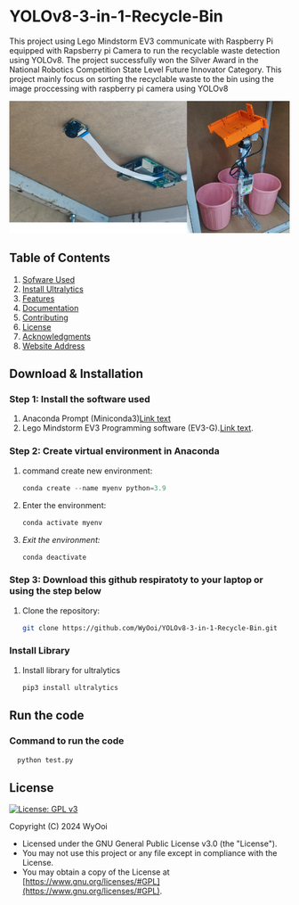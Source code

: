 # YOLOv8-3-in-1-Recycle-Bin
This project using Lego Mindstorm EV3 communicate with Raspberry Pi equipped with Rapsberry pi Camera to run the recyclable waste detection using YOLOv8. The project successfully won the Silver Award in the National Robotics Competition State Level Future Innovator Category. This project mainly focus on sorting the recyclable waste to the bin using the image proccessing with raspberry pi camera using YOLOv8

<div align="center">
   <img src="pic/Png1.png" alt="png">
</div>

## Table of Contents
1. [Sofware Used](#Software_Used)
2. [Install Ultralytics](#Install_Ultralytics)
3. [Features](#features)
4. [Documentation](#documentation)
5. [Contributing](#contributing)
6. [License](#license)
7. [Acknowledgments](#acknowledgments)
8. [Website Address](#Website_address)

## Download & Installation

### Step 1: Install the software used
1. Anaconda Prompt (Miniconda3)[Link text](https://www.anaconda.com/download)
2. Lego Mindstorm EV3 Programming software (EV3-G).[Link text](https://education.lego.com/en-us/downloads/retiredproducts/mindstorms-ev3-lab/software/).

### Step 2: Create virtual environment in Anaconda
1. command create new environment:
   ```python
   conda create --name myenv python=3.9

2. Enter the environment:
   ```python
   conda activate myenv

3. *Exit the environment:*
   ```python
   conda deactivate

### Step 3: Download this github respiratoty to your laptop or using the step below
1. Clone the repository:
   ```bash
   git clone https://github.com/WyOoi/YOLOv8-3-in-1-Recycle-Bin.git
   
### Install Library
1. Install library for ultralytics
   ```python
   pip3 install ultralytics

## Run the code
### Command to run the code
      python test.py
      
## License
[![License: GPL v3](https://img.shields.io/badge/License-GPLv3-blue.svg)](https://www.gnu.org/licenses/gpl-3.0)

Copyright (C) 2024 WyOoi
-   Licensed under the GNU General Public License v3.0 (the "License").
-   You may not use this project or any file except in compliance with the License.
-   You may obtain a copy of the License at [https://www.gnu.org/licenses/#GPL](https://www.gnu.org/licenses/#GPL).
